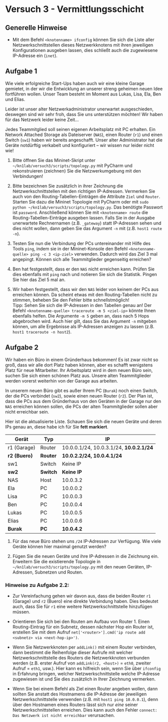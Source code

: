 # Versuch 3 - Vermittlungsschicht

## Generelle Hinweise

* Mit dem Befehl `<knotenname> ifconfig` können Sie sich die Liste aller Netzwerkschnittstellen dieses Netzwerkknotens mit ihren jeweiligen Konfigurationen ausgeben lassen, dies schließt auch die zugewiesene IP-Adresse ein (`inet`).

## Aufgabe 1

Wie viele erfolgreiche Start-Ups haben auch wir eine kleine Garage gemietet, in der wir die Entwicklung an unserer streng geheimen neuen Idee fortführen wollen. Unser Team besteht im Moment aus Lukas, Lisa, Ela, Ben und Elias.

Leider ist unser alter Netzwerkadministrator unerwartet ausgeschieden, deswegen sind wir sehr froh, dass Sie uns unterstützen möchten! Wir haben für das Netzwerk leider keine Zeit...

Jedes Teammitglied soll seinen eigenen Arbeitsplatz mit PC erhalten. Ein Network Attached Storage als Dateiserver (`NAS`), einen Router (`r1`) und einen Switch (`sw1`) haben wir bereits angeschafft. Unser alter Administrator hat die Geräte notdürftig verkabelt und konfiguriert – wir wissen nur leider nicht wie!

1. Bitte öffnen Sie das Mininet-Skript unter `~/kn1lab/versuch3/scripts/topology.py` mit PyCharm und rekonstruieren (zeichnen) Sie die Netzwerkumgebung mit den Verbindungen!

1. Bitte bezeichnen Sie zusätzlich in ihrer Zeichnung die Netzwerkschnittstellen mit den richtigen IP-Adressen. Vermerken Sie auch von den Routing-Tabellen-Einträgen die Attribute `Ziel` und `Router`. Starten Sie dazu die Mininet Topologie mit PyCharm oder mit `sudo python ~/kn1lab/versuch3/scripts/topology.py`. Das benötigte Passwort ist `password`. Anschließend können Sie mit `<knotenname> route` die Routing-Tabellen-Einträge ausgeben lassen. Falls Sie in der Ausgabe unerwartete Rechnernamen (z.B. `_gateway`) statt IP-Adressen sehen und dies nicht wollen, dann geben Sie das Argument `-n` mit (z.B. `host1 route -n`).

1. Testen Sie nun die Verbindung der PCs untereinander mit Hilfe des Tools `ping`, indem sie in der Mininet-Konsole den Befehl `<knotenname-quelle> ping -c 3 <ip-ziel>` verwenden. Dadurch wird das Ziel 3 mal angepingt. Können sich alle Teammitglieder gegenseitig erreichen?

1. Ben hat festgestellt, dass er den `NAS` nicht erreichen kann. Prüfen Sie dies ebenfalls mit `ping` nach und notieren Sie sich die Statistik. Pingen Sie hier das Ziel 5 mal an.

1. Wir haben festgestellt, dass wir den `NAS` leider von keinem der PCs aus erreichen können. Da scheint etwas mit den Routing-Tabellen nicht zu stimmen, beheben Sie den Fehler bitte schnellstmöglich!<br>
Tipp: Sehen Sie sich die IP-Adressen in den Tabellen genau an! Der Befehl `<knotenname-quelle> traceroute -m 5 <ziel-ip>` könnte Ihnen ebenfalls helfen. Die Argumente `-m 5` geben an, dass nach 5 Hops abgebrochen wird. Auch hier gilt, dass Sie das Argument `-n` mitgeben können, um alle Ergebnisse als IP-Adressen anzeigen zu lassen (z.B. `host1 traceroute -n host2`).

## Aufgabe 2

Wir haben ein Büro in einem Gründerhaus bekommen! Es ist zwar nicht so groß, dass wir alle dort Platz haben können, aber es schafft wenigstens Platz für neue Mitarbeiter. Ihr Arbeitsplatz wird in dem neuen Büro sein, suchen Sie sich einen schönen Platz aus. Unsere alten Teammitglieder werden vorerst weiterhin von der Garage aus arbeiten.

In unserem neuen Büro gibt es außer Ihrem PC (`Burak`) noch einen Switch, der die PCs verbindet (`sw2`), sowie einen neuen Router (`r2`). Der Plan ist, dass die PCs aus dem Gründerhaus von den Geräten in der Garage nur den `NAS` erreichen können sollen, die PCs der alten Teammitglieder sollen aber nicht erreichbar sein.

Hier ist die aktualisierte Liste. Schauen Sie sich die neuen Geräte und deren IPs genau an, diese habe ich für Sie **fett markiert**.

| Gerät             | Typ        | IP                                        |
|-------------------|------------|-------------------------------------------|
| r1 (Garage)       | Router     | 10.0.0.1/24, 10.0.3.1/24, **10.0.2.1/24** |
| **r2 (Buero)**    | **Router** | **10.0.2.2/24, 10.0.4.1/24**              |
| sw1               | Switch     | Keine IP                                  |
| **sw2**           | **Switch** | **Keine IP**                              |
| NAS               | Host       | 10.0.3.2                                  |
| Ela               | PC         | 10.0.0.2                                  |
| Lisa              | PC         | 10.0.0.3                                  |
| Ben               | PC         | 10.0.0.4                                  |
| Lukas             | PC         | 10.0.0.5                                  |
| Elias             | PC         | 10.0.0.6                                  |
| **Burak**         | **PC**     | **10.0.4.2**                              |

1. Für das neue Büro stehen uns `/24` IP-Adressen zur Verfügung. Wie viele Geräte können hier maximal genutzt werden?

1. Fügen Sie die neuen Geräte und ihre IP-Adressen in die Zeichnung ein. Erweitern Sie die existierende Topologie in `~/kn1lab/versuch3/scripts/topology.py` mit den neuen Geräten, IP-Adressen, Subnetzen und Routen.

### Hinweise zu Aufgabe 2.2:

* Zur Vereinfachung gehen wir davon aus, dass die beiden Router `r1` (Garage) und `r2` (Buero) eine direkte Verbindung haben. Dies bedeutet auch, dass Sie für `r1` eine weitere Netzwerkschnittstelle hinzufügen müssen. 

* Orientieren Sie sich bei den Routen am Aufbau von Router 1. Einen Routing-Eintrag für ein Subnetz, dessen nächster Hop ein Router ist, erstellen Sie mit dem Aufruf `net['<router>'].cmd('ip route add <subnetz> via <next-hop-ip>')`.

* Wenn Sie Netzwerkknoten per `addLink()` mit einem Router verbinden, dann bestimmt die Reihenfolge dieser Aufrufe mit welcher Netzwerkschnittstelle des Routers die Netzwerkknoten verbunden werden (z.B. erster Aufruf von `addLink(r2, <host>)` = `eth0`, zweiter Aufruf = `eth1`, usw.). Hier kann es hilfreich sein, wenn Sie über `ifconfig` in Erfahrung bringen, welcher Netzwerkschnittstelle welche IP-Adresse zugewiesen ist und Sie dies zusätzlich in Ihrer Zeichnung vermerken.

* Wenn Sie bei einem Befehl als Ziel einen Router angeben wollen, dann sollten Sie anstatt des Hostnamens die IP-Adresse der jeweiligen Netzwerkschnittstelle verwenden (z.B. mit `host1 ping 10.0.0.1`), denn über den Hostnamen eines Routers lässt sich nur *eine* seiner Netzwerkschnittstellen erreichen. Dies kann auch den Fehler `connect: Das Netzwerk ist nicht erreichbar` verursachen.
